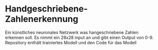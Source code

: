 # Handgeschriebene-Zahlenerkennung
Ein künstliches neuronales Netzwerk was hangeschriebene Zahlen erkennen soll. Es nimmt ein 28x28 input an und gibt einen Output von 0-9. Repository enthält trainiertes Modell und den Code für das Modell
